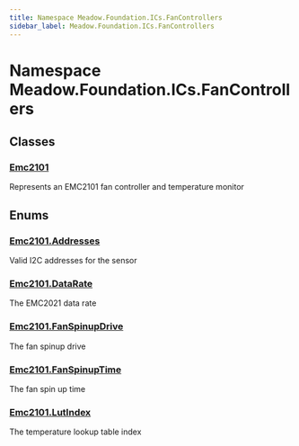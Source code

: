 ```yaml
---
title: Namespace Meadow.Foundation.ICs.FanControllers
sidebar_label: Meadow.Foundation.ICs.FanControllers
---
```

# Namespace Meadow.Foundation.ICs.FanControllers
## Classes
### [Emc2101](../Meadow.Foundation.ICs.FanControllers/Emc2101)
Represents an EMC2101 fan controller and temperature monitor
## Enums
### [Emc2101.Addresses](../Meadow.Foundation.ICs.FanControllers/Emc2101.Addresses)
Valid I2C addresses for the sensor
### [Emc2101.DataRate](../Meadow.Foundation.ICs.FanControllers/Emc2101.DataRate)
The EMC2021 data rate
### [Emc2101.FanSpinupDrive](../Meadow.Foundation.ICs.FanControllers/Emc2101.FanSpinupDrive)
The fan spinup drive
### [Emc2101.FanSpinupTime](../Meadow.Foundation.ICs.FanControllers/Emc2101.FanSpinupTime)
The fan spin up time
### [Emc2101.LutIndex](../Meadow.Foundation.ICs.FanControllers/Emc2101.LutIndex)
The temperature lookup table index
